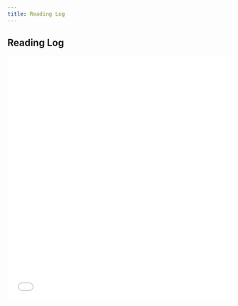 ```yaml
---
title: Reading Log
---
```


Reading Log
-----

<iframe src='//cdn.knightlab.com/libs/timeline3/latest/embed/index.html?source=1wNbJv1Zf4Oichj3-dEQXE_lXVCwuYQjaoyU1gGQQqk4&font=Default&lang=en&hash_bookmark=true&start_at_end=true&initial_zoom=1&height=450' width='100%' height='550' frameborder='0'></iframe>
